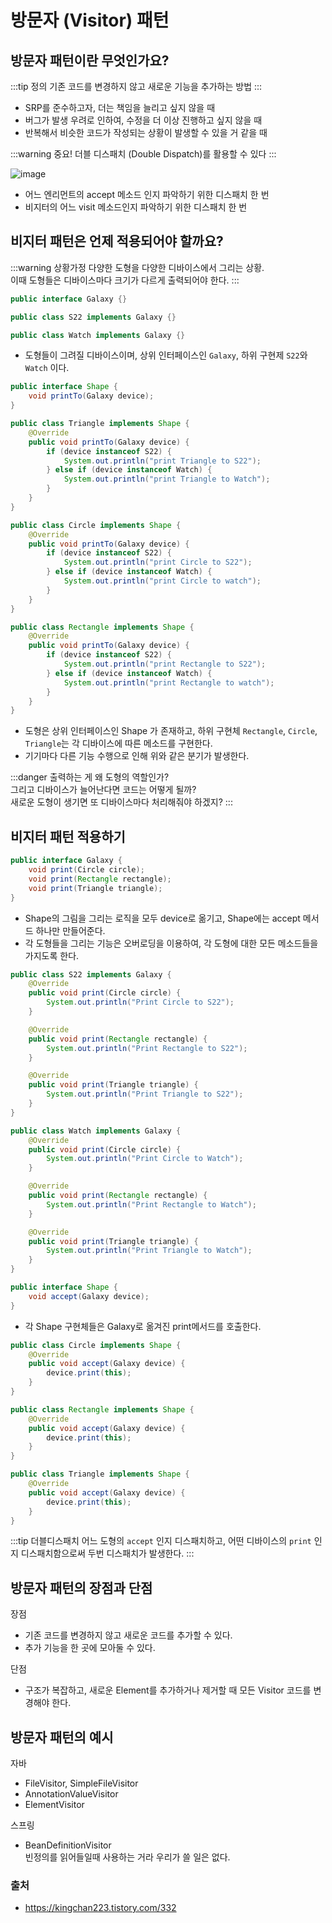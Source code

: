 # 방문자 (Visitor) 패턴

## 방문자 패턴이란 무엇인가요?

:::tip 정의
기존 코드를 변경하지 않고 새로운 기능을 추가하는 방법
:::

- SRP를 준수하고자, 더는 책임을 늘리고 싶지 않을 때
- 버그가 발생 우려로 인하여, 수정을 더 이상 진행하고 싶지 않을 때
- 반복해서 비슷한 코드가 작성되는 상황이 발생할 수 있을 거 같을 때

:::warning 중요!
더블 디스패치 (Double Dispatch)를 활용할 수 있다
:::

![image](https://user-images.githubusercontent.com/50647845/172077989-41d66438-57b8-4dea-9e6e-17da7c2d9176.png)

- 어느 엔리먼트의 accept 메소드 인지 파악하기 위한 디스패치 한 번
- 비지터의 어느 visit 메소드인지 파악하기 위한 디스패치 한 번

## 비지터 패턴은 언제 적용되어야 할까요?

:::warning 상황가정
다양한 도형을 다양한 디바이스에서 그리는 상황.  
이때 도형들은 디바이스마다 크기가 다르게 출력되어야 한다.
:::

```java
public interface Galaxy {}

public class S22 implements Galaxy {}

public class Watch implements Galaxy {}
```

- 도형들이 그려질 디바이스이며, 상위 인터페이스인 `Galaxy`, 하위 구현제 `S22`와 `Watch` 이다.

```java
public interface Shape {
    void printTo(Galaxy device);
}

public class Triangle implements Shape {
    @Override
    public void printTo(Galaxy device) {
        if (device instanceof S22) {
            System.out.println("print Triangle to S22");
        } else if (device instanceof Watch) {
            System.out.println("print Triangle to Watch");
        }
    }
}

public class Circle implements Shape {
    @Override
    public void printTo(Galaxy device) {
        if (device instanceof S22) {
            System.out.println("print Circle to S22");
        } else if (device instanceof Watch) {
            System.out.println("print Circle to watch");
        }
    }
}

public class Rectangle implements Shape {
    @Override
    public void printTo(Galaxy device) {
        if (device instanceof S22) {
            System.out.println("print Rectangle to S22");
        } else if (device instanceof Watch) {
            System.out.println("print Rectangle to watch");
        }
    }
}
```

- 도형은 상위 인터페이스인 Shape 가 존재하고, 하위 구현체 `Rectangle`, `Circle`, `Triangle`는 각 디바이스에 따른 메소드를 구현한다.
- 기기마다 다른 기능 수행으로 인해 위와 같은 분기가 발생한다.

:::danger
출력하는 게 왜 도형의 역할인가?  
그리고 디바이스가 늘어난다면 코드는 어떻게 될까?  
새로운 도형이 생기면 또 디바이스마다 처리해줘야 하겠지?
:::

## 비지터 패턴 적용하기

```java
public interface Galaxy {
    void print(Circle circle);
    void print(Rectangle rectangle);
    void print(Triangle triangle);
}
```

- Shape의 그림을 그리는 로직을 모두 device로 옮기고, Shape에는 accept 메서드 하나만 만들어준다.
- 각 도형들을 그리는 기능은 오버로딩을 이용하여, 각 도형에 대한 모든 메소드들을 가지도록 한다.

```java
public class S22 implements Galaxy {
    @Override
    public void print(Circle circle) {
        System.out.println("Print Circle to S22");
    }

    @Override
    public void print(Rectangle rectangle) {
        System.out.println("Print Rectangle to S22");
    }

    @Override
    public void print(Triangle triangle) {
        System.out.println("Print Triangle to S22");
    }
}
```

```java
public class Watch implements Galaxy {
    @Override
    public void print(Circle circle) {
        System.out.println("Print Circle to Watch");
    }

    @Override
    public void print(Rectangle rectangle) {
        System.out.println("Print Rectangle to Watch");
    }

    @Override
    public void print(Triangle triangle) {
        System.out.println("Print Triangle to Watch");
    }
}
```

```java
public interface Shape {
    void accept(Galaxy device);
}
```

- 각 Shape 구현체들은 Galaxy로 옮겨진 print메서드를 호출한다.

```java
public class Circle implements Shape {
    @Override
    public void accept(Galaxy device) {
        device.print(this);
    }
}
```

```java
public class Rectangle implements Shape {
    @Override
    public void accept(Galaxy device) {
        device.print(this);
    }
}
```

```java
public class Triangle implements Shape {
    @Override
    public void accept(Galaxy device) {
        device.print(this);
    }
}
```

:::tip 더블디스패치
어느 도형의 `accept` 인지 디스패치하고, 어떤 디바이스의 `print` 인지 디스패치함으로써 두번 디스패치가 발생한다.
:::

## 방문자 패턴의 장점과 단점

장점

- 기존 코드를 변경하지 않고 새로운 코드를 추가할 수 있다.
- 추가 기능을 한 곳에 모아둘 수 있다.

단점

- 구조가 복잡하고, 새로운 Element를 추가하거나 제거할 때 모든 Visitor 코드를 변경해야 한다.

## 방문자 패턴의 예시

자바

- FileVisitor, SimpleFileVisitor
- AnnotationValueVisitor
- ElementVisitor

스프링

- BeanDefinitionVisitor  
  빈정의를 읽어들일때 사용하는 거라 우리가 쓸 일은 없다.

### 출처

- https://kingchan223.tistory.com/332
